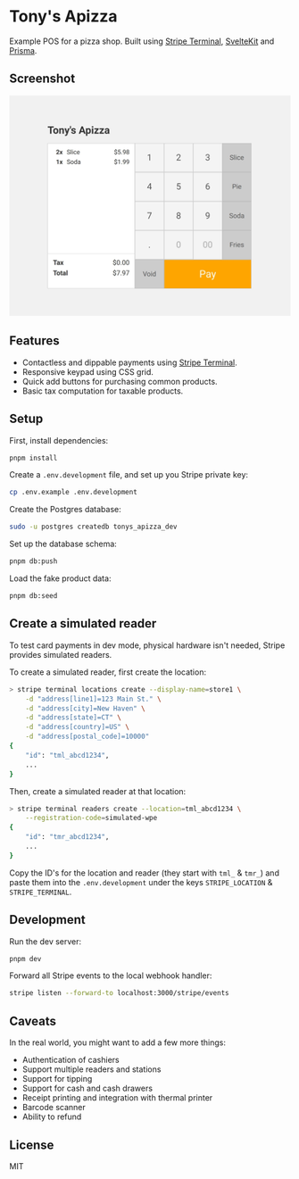 # Tony's Apizza

Example POS for a pizza shop. Built using [Stripe Terminal](https://stripe.com/terminal), [SvelteKit](https://kit.svelte.dev) and [Prisma](https://prisma.io).

## Screenshot

![screenshot](/screenshot.jpg)

## Features

- Contactless and dippable payments using [Stripe Terminal](https://stripe.com/terminal).
- Responsive keypad using CSS grid.
- Quick add buttons for purchasing common products.
- Basic tax computation for taxable products.

## Setup

First, install dependencies:

```bash
pnpm install
```

Create a `.env.development` file, and set up you Stripe private key:

```bash
cp .env.example .env.development
```

Create the Postgres database:

```bash
sudo -u postgres createdb tonys_apizza_dev
```

Set up the database schema:

```bash
pnpm db:push
```

Load the fake product data:

```bash
pnpm db:seed
```

## Create a simulated reader

To test card payments in dev mode, physical hardware isn't needed, Stripe provides simulated readers.

To create a simulated reader, first create the location:

```bash
> stripe terminal locations create --display-name=store1 \
    -d "address[line1]=123 Main St." \
    -d "address[city]=New Haven" \
    -d "address[state]=CT" \
    -d "address[country]=US" \
    -d "address[postal_code]=10000"
{
    "id": "tml_abcd1234",
    ...
}
```

Then, create a simulated reader at that location:

```bash
> stripe terminal readers create --location=tml_abcd1234 \
    --registration-code=simulated-wpe
{
    "id": "tmr_abcd1234",
    ...
}
```

Copy the ID's for the location and reader (they start with `tml_` & `tmr_`) and paste them into the `.env.development` under the keys `STRIPE_LOCATION` & `STRIPE_TERMINAL`.

## Development

Run the dev server:

```bash
pnpm dev
```

Forward all Stripe events to the local webhook handler:

```bash
stripe listen --forward-to localhost:3000/stripe/events
```

## Caveats

In the real world, you might want to add a few more things:

- Authentication of cashiers
- Support multiple readers and stations
- Support for tipping
- Support for cash and cash drawers
- Receipt printing and integration with thermal printer
- Barcode scanner
- Ability to refund

## License

MIT
